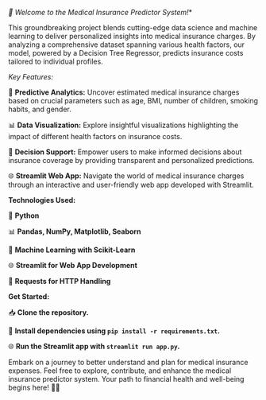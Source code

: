 *🏥 Welcome to the Medical Insurance Predictor System!**

This groundbreaking project blends cutting-edge data science and machine learning to deliver personalized insights into medical insurance charges. By analyzing a comprehensive dataset spanning various health factors, our model, powered by a Decision Tree Regressor, predicts insurance costs tailored to individual profiles.

*Key Features:*

🤖 **Predictive Analytics:** Uncover estimated medical insurance charges based on crucial parameters such as age, BMI, number of children, smoking habits, and gender.

📊 **Data Visualization:** Explore insightful visualizations highlighting the impact of different health factors on insurance costs.

🔄 **Decision Support:** Empower users to make informed decisions about insurance coverage by providing transparent and personalized predictions.

🌐 **Streamlit Web App:** Navigate the world of medical insurance charges through an interactive and user-friendly web app developed with Streamlit.

**Technologies Used:**

🐍 **Python**

📊 **Pandas, NumPy, Matplotlib, Seaborn**

🤖 **Machine Learning with Scikit-Learn**

🌐 **Streamlit for Web App Development**

📡 **Requests for HTTP Handling**

**Get Started:**

📥 **Clone the repository.**

🚀 **Install dependencies using `pip install -r requirements.txt`.**

🌐 **Run the Streamlit app with `streamlit run app.py`.**

Embark on a journey to better understand and plan for medical insurance expenses. Feel free to explore, contribute, and enhance the medical insurance predictor system. Your path to financial health and well-being begins here! 💉🌟


